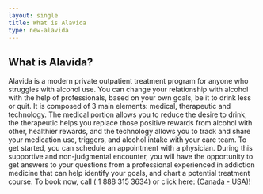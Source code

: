 ```yaml
---
layout: single
title: What is Alavida
type: new-alavida
---
```

## What is Alavida?

Alavida is a modern private outpatient treatment program for anyone who struggles with alcohol use. You can change your relationship with alcohol with the help of professionals, based on your own goals, be it to drink less or quit. It is composed of 3 main elements: medical, therapeutic and technology. The medical portion allows you to reduce the desire to drink, the therapeutic helps you replace those positive rewards from alcohol with other, healthier rewards, and the technology allows you to track and share your medication use, triggers, and alcohol intake with your care team. To get started, you can schedule an appointment with a physician. During this supportive and non-judgmental encounter, you will have the opportunity to get answers to your questions from a professional experienced in addiction medicine that can help identify your goals, and chart a potential treatment course. To book now,  call ( 1 888 315 3634) or click here: [(Canada - USA)](http://bit.ly/ALAVIDACA)!
